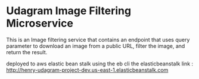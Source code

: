 # Udagram Image Filtering Microservice

This is an Image filtering service that contains an endpoint that uses query parameter to download an image from a public URL, filter the image, and return the result.

deployed to aws elastic bean stalk using the eb cli
the elasticbeanstalk link : http://henry-udagram-project-dev.us-east-1.elasticbeanstalk.com 